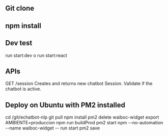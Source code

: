 ## Git clone
## npm install


## Dev test
run start:dev o run start:react

## APIs

GET /session
Creates and returns  new chatbot Session. Validate if the chatbot is active.

## Deploy on Ubuntu with PM2 installed
cd /git/echatbot-nlp
git pull
npm install
pm2 delete waiboc-widget
export AMBIENTE=produccion
npm run buildProd
pm2 start npm --no-automation  --name waiboc-widget  -- run start
pm2 save